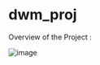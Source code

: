 # dwm_proj

Overview of the Project :

![image](https://github.com/anupsingh921/dwm_proj/assets/117250358/5dc9a3d4-93b3-40e6-9266-0b1b998e3860)
